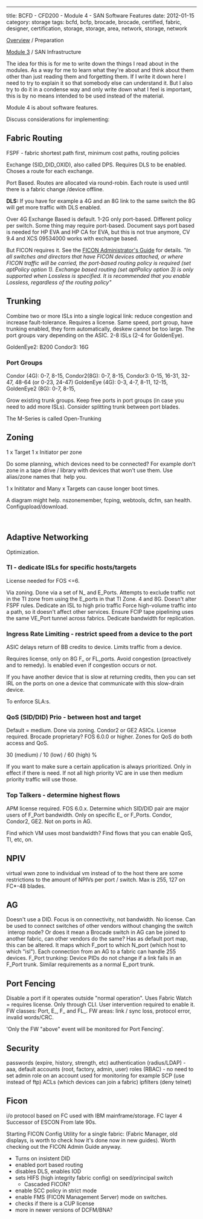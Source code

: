 ---
title: BCFD - CFD200 - Module 4 - SAN Software Features
date: 2012-01-15
category: storage
tags: bcfd, bcfp, brocade, brocade, certified, fabric, designer, certification, storage, storage, area, network, storage, network

[Overview](http://www.guldmyr.com/brocade-certification-bcfd-fabric-designer-preparation/ "overview") / Preparation

[Module 3](http://www.guldmyr.com/blog/?p=1265 "module 3") / SAN Infrastructure

The idea for this is for me to write down the things I read about in the modules. As a way for me to learn what they're about and think about them other than just reading them and forgetting them. If I write it down here I need to try to explain it so that somebody else can understand it. But I also try to do it in a condense way and only write down what I feel is important, this is by no means intended to be used instead of the material.

Module 4 is about software features.

Discuss considerations for implementing:

## Fabric Routing

FSPF - fabric shortest path first, minimum cost paths, routing policies

Exchange (SID\_DID\_OXID), also called DPS. Requires DLS to be enabled. Choses a route for each exchange.

Port Based. Routes are allocated via round-robin. Each route is used until there is a fabric change /device offline.

**DLS:** If you have for example a 4G and an 8G link to the same switch the 8G will get more traffic with DLS enabled.

Over 4G Exchange Based is default. 1-2G only port-based. Different policy per switch. Some thing may require port-based. Document says port based is needed for HP EVA and HP CA for EVA, but this is not true anymore, CV 9.4 and XCS 09534000 works with exchange based.

But FICON requires it. See the [FICON Administrator's Guide](http://www.brocade.com/downloads/documents/product_manuals/B_SAN/FICON_AdminGd_v700.pdf "for 7.0.0 on brocade.com") for details. _"In all switches and directors that have FICON devices attached, or where FICON traffic will be carried, the port-based routing policy is required (set aptPolicy option 1). Exchange based routing (set aptPolicy option 3) is only supported when Lossless is specified. It is recommended that you enable Lossless, regardless of the routing policy"_

## Trunking

Combine two or more ISLs into a single logical link: reduce congestion and increase fault-tolerance. Requires a license. Same speed, port group, have trunking enabled, they form automatically, deskew cannot be too large. The port groups vary depending on the ASIC. 2-8 ISLs (2-4 for GoldenEye).

GoldenEye2: B200 Condor3: 16G

### Port Groups

Condor (4G): 0-7, 8-15, Condor2(8G): 0-7, 8-15, Condor3: 0-15, 16-31, 32-47, 48-64 (or 0-23, 24-47) GoldenEye (4G): 0-3, 4-7, 8-11, 12-15, GoldenEye2 (8G): 0-7, 8-15,

Grow existing trunk groups. Keep free ports in port groups (in case you need to add more ISLs). Consider splitting trunk between port blades.

The M-Series is called Open-Trunking

## Zoning

1 x Target 1 x Initiator per zone

Do some planning, which devices need to be connected? For example don't zone in a tape drive / library with devices that won't use them. Use alias/zone names that  help you.

1 x Inititator and Many x Targets can cause longer boot times.

A diagram might help. nszonemember, fcping, webtools, dcfm, san health. Configupload/download.

 

## Adaptive Networking

Optimization.

### TI - dedicate ISLs for specific hosts/targets

License needed for FOS <=6.

Via zoning. Done via a set of N\_ and E\_Ports. Attempts to exclude traffic not in the TI zone from using the E\_ports in that TI Zone. 4 and 8G. Doesn't alter FSPF rules. Dedicate an ISL to high prio traffic Force high-volume traffic into a path, so it doesn't affect other services. Ensure FCIP tape pipelining uses the same VE\_Port tunnel across fabrics. Dedicate bandwidth for replication.

### Ingress Rate Limiting - restrict speed from a device to the port

ASIC delays return of BB credits to device. Limits traffic from a device.

Requires license, only on 8G F\_ or FL\_ports. Avoid congestion (proactively and to remedy). Is enabled even if congestion occurs or not.

If you have another device that is slow at returning credits, then you can set IRL on the ports on one a device that communicate with this slow-drain device.

To enforce SLA:s.

### QoS (SID/DID) Prio - between host and target

Default = medium. Done via zoning. Condor2 or GE2 ASICs. License required. Brocade proprietary? FOS 6.0.0 or higher. Zones for QoS do both access and QoS.

30 (medium) / 10 (low) / 60 (high) %

If you want to make sure a certain application is always prioritized. Only in effect if there is need. If not all high priority VC are in use then medium priority traffic will use those.

### Top Talkers - determine highest flows

APM license required. FOS 6.0.x. Determine which SID/DID pair are major users of F\_Port bandwidth. Only on specific E\_ or F\_Ports. Condor, Condor2, GE2. Not on ports in AG.

Find which VM uses most bandwidth? Find flows that you can enable QoS, TI, etc, on.

## NPIV

virtual wwn zone to individual vm instead of to the host there are some restrictions to the amount of NPIVs per port / switch. Max is 255, 127 on FC\*-48 blades.

## AG

Doesn't use a DID. Focus is on connectivity, not bandwidth. No license. Can be used to connect switches of other vendors without changing the switch  interop mode? Or does it mean a Brocade switch in AG can be joined to another fabric, can other vendors do the same? Has as default port map, this can be altered. It maps which F\_port to which N\_port (which host to which "isl"). Each connection from an AG to a fabric can handle 255 devices. F\_Port trunking: Device PIDs do not change if a link fails in an F\_Port trunk. Similar requirements as a normal E\_port trunk.

## Port Fencing

Disable a port if it operates outside "normal operation". Uses Fabric Watch = requires license. Only through CLI. User intervention required to enable it. FW classes: Port, E\_, F\_ and FL\_. FW areas: link / sync loss, protocol error, invalid words/CRC.

'Only the FW "above" event will be monitored for Port Fencing'.

## Security

passwords (expire, history, strength, etc) authentication (radius/LDAP) - aaa, default accounts (root, factory, admin, user) roles (RBAC) - no need to set admin role on an account used for monitoring for example SCP (use instead of ftp) ACLs (which devices can join a fabric) ipfilters (deny telnet)

## Ficon

i/o protocol based on FC used with IBM mainframe/storage. FC layer 4 Successor of ESCON From late 90s.

Starting FICON Config Utility for a single fabric: (Fabric Manager, old displays, is worth to check how it's done now in new guides). Worth checking out the FICON Admin Guide anyway.

- Turns on insistent DID
- enabled port based routing
- disables DLS, enables IOD
- sets HIFS (high integrity fabric config) on seed/principal switch
    - Cascaded FICON?
- enable SCC policy in strict mode
- enable FMS (FICON Management Server) mode on switches.
- checks if there is a CUP license
- more in newer versions of DCFM/BNA?

